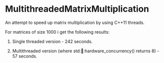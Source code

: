 # MultithreadedMatrixMultiplication

An attempt to speed up matrix multiplication by using C++11 threads.



For matrices of size 1000 i get the following results:

1) Single threaded version - 242 seconds.

2) Multithreaded version (where std::thread::hardware_concurrency() returns 8) - 57 seconds.
